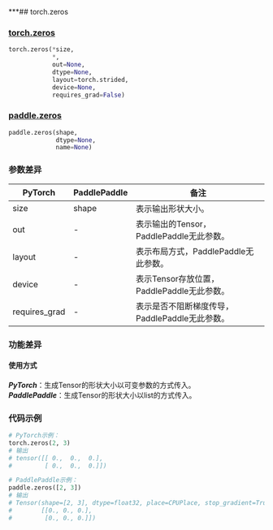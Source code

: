 ***## torch.zeros
### [torch.zeros](https://pytorch.org/docs/stable/generated/torch.zeros.html?highlight=zeros#torch.zeros)

```python
torch.zeros(*size,
            *,
            out=None,
            dtype=None,
            layout=torch.strided,
            device=None,
            requires_grad=False)
```

### [paddle.zeros](https://www.paddlepaddle.org.cn/documentation/docs/zh/api/paddle/tensor/creation/zeros_cn.html#zeros)

```python
paddle.zeros(shape,
             dtype=None,
             name=None)
```

### 参数差异
| PyTorch       | PaddlePaddle | 备注                                                   |
| ------------- | ------------ | ------------------------------------------------------ |
| size          | shape        | 表示输出形状大小。                                     |
| out           | -            | 表示输出的Tensor，PaddlePaddle无此参数。               |
| layout        | -            | 表示布局方式，PaddlePaddle无此参数。                   |
| device        | -            | 表示Tensor存放位置，PaddlePaddle无此参数。                   |
| requires_grad | -            | 表示是否不阻断梯度传导，PaddlePaddle无此参数。 |



### 功能差异

#### 使用方式
***PyTorch***：生成Tensor的形状大小以可变参数的方式传入。  
***PaddlePaddle***：生成Tensor的形状大小以list的方式传入。


### 代码示例
``` python
# PyTorch示例：
torch.zeros(2, 3)
# 输出
# tensor([[ 0.,  0.,  0.],
#         [ 0.,  0.,  0.]])
```

``` python
# PaddlePaddle示例：
paddle.zeros([2, 3])
# 输出
# Tensor(shape=[2, 3], dtype=float32, place=CPUPlace, stop_gradient=True,
#        [[0., 0., 0.],
#         [0., 0., 0.]])
```
